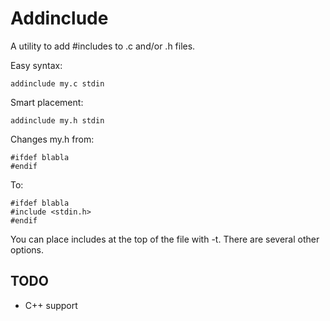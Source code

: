 Addinclude
==========

A utility to add #includes to .c and/or .h files.

Easy syntax:

    addinclude my.c stdin

Smart placement:

    addinclude my.h stdin

Changes my.h from:

    #ifdef blabla
    #endif

To:

    #ifdef blabla 
    #include <stdin.h>
    #endif

You can place includes at the top of the file with -t.
There are several other options.

TODO
----
* C++ support

